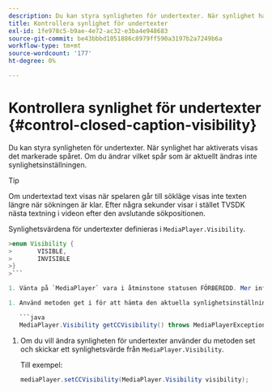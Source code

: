 ```yaml
---
description: Du kan styra synligheten för undertexter. När synlighet har aktiverats visas det markerade spåret. Om du ändrar vilket spår som är aktuellt ändras inte synlighetsinställningen.
title: Kontrollera synlighet för undertexter
exl-id: 1fe978c5-b9ae-4e72-ac32-e3ba4e948683
source-git-commit: be43bbbd1051886c8979ff590a3197b2a7249b6a
workflow-type: tm+mt
source-wordcount: '177'
ht-degree: 0%

---
```


# Kontrollera synlighet för undertexter {#control-closed-caption-visibility}

Du kan styra synligheten för undertexter. När synlighet har aktiverats visas det markerade spåret. Om du ändrar vilket spår som är aktuellt ändras inte synlighetsinställningen.

>[!TIP]
>
>Om undertextad text visas när spelaren går till sökläge visas inte texten längre när sökningen är klar. Efter några sekunder visar i stället TVSDK nästa textning i videon efter den avslutande sökpositionen.
>
>Synlighetsvärdena för undertexter definieras i `MediaPlayer.Visibility`.
>
>
```java
>enum Visibility {  
>       VISIBLE,  
>       INVISIBLE 
>}
>```

1. Vänta på `MediaPlayer` vara i åtminstone statusen FÖRBEREDD. Mer information finns i [Vänta på en giltig status](../../../../tvsdk-3x-android-prog/android-3x-content-playback-options-android2/ui-configure/android-3x-ui-state-prepared-wait-for.md).

1. Använd metoden get i för att hämta den aktuella synlighetsinställningen för undertexter `MediaPlayer`, som returnerar ett synlighetsvärde.

   ```java
   MediaPlayer.Visibility getCCVisibility() throws MediaPlayerException;
   ```

1. Om du vill ändra synligheten för undertexter använder du metoden set och skickar ett synlighetsvärde från `MediaPlayer.Visibility`.

   Till exempel:

   ```java
   mediaPlayer.setCCVisibility(MediaPlayer.Visibility visibility);
   ```
